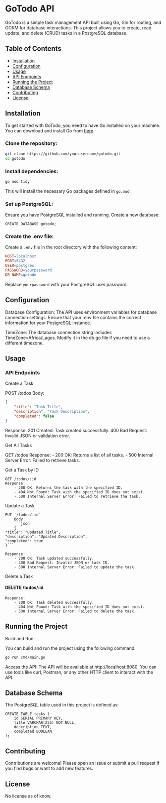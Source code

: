 # GoTodo API

GoTodo is a simple task management API built using Go, Gin for routing, and GORM for database interactions. This project allows you to create, read, update, and delete (CRUD) tasks in a PostgreSQL database.

## Table of Contents

- [Installation](#installation)
- [Configuration](#configuration)
- [Usage](#usage)
- [API Endpoints](#api-endpoints)
- [Running the Project](#running-the-project)
- [Database Schema](#database-schema)
- [Contributing](#contributing)
- [License](#license)


## Installation

To get started with GoTodo, you need to have Go installed on your machine. You can download and install Go from [here](https://golang.org/dl/).

### Clone the repository:
```bash
git clone https://github.com/yourusername/gotodo.git
cd gotodo
```
### Install dependencies:
```bash
go mod tidy
```

This will install the necessary Go packages defined in `go.mod`.

### Set up PostgreSQL:

Ensure you have PostgreSQL installed and running. Create a new database:

```PostgreSQL
CREATE DATABASE gotodo;
```

### Create the .env file:
Create a `.env` file in the root directory with the following content:

```makefile
HOST=localhost
PORT=5432
USER=postgres
PASSWORD=yourpassword
DB_NAME=gotodo
```
Replace `yourpassword` with your PostgreSQL user password.

## Configuration

Database Configuration: The API uses environment variables for database connection settings. Ensure that your .env file contains the correct information for your PostgreSQL instance.

TimeZone: The database connection string includes TimeZone=Africa/Lagos. Modify it in the db.go file if you need to use a different timezone.

## Usage

### API Endpoints
Create a Task

POST /todos
Body:
```json
{
    "title": "Task Title",
    "description": "Task Description",
    "completed": false
}
```

Response:
201 Created: Task created successfully.
400 Bad Request: Invalid JSON or validation error.

Get All Tasks

GET /todos
    Response:
        - 200 OK: Returns a list of all tasks.
        - 500 Internal Server Error: Failed to retrieve tasks.

Get a Task by ID

    GET /todos/:id
    Response:
        - 200 OK: Returns the task with the specified ID.
        - 404 Not Found: Task with the specified ID does not exist.
        - 500 Internal Server Error: Failed to retrieve the task.

Update a Task

    PUT `/todos/:id`
        Body:
        ```json
        {
    "title": "Updated Title",
    "description": "Updated Description",
    "completed": true
    }```

    Response:
        - 200 OK: Task updated successfully.
        - 400 Bad Request: Invalid JSON or task ID.
        - 500 Internal Server Error: Failed to update the task.

Delete a Task

#### DELETE /todos/:id
    Response:
        - 200 OK: Task deleted successfully.
        - 404 Not Found: Task with the specified ID does not exist.
        - 500 Internal Server Error: Failed to delete the task.

## Running the Project
Build and Run:

You can build and run the project using the following command:


```bash
go run cmd/main.go
```

Access the API:
The API will be available at http://localhost:8080. You can use tools like curl, Postman, or any other HTTP client to interact with the API.


## Database Schema


The PostgreSQL table used in this project is defined as:

```PostgreSQL
CREATE TABLE tasks (
    id SERIAL PRIMARY KEY,
    title VARCHAR(255) NOT NULL,
    description TEXT,
    completed BOOLEAN
);
```

## Contributing
Contributions are welcome! Please open an issue or submit a pull request if you find bugs or want to add new features.

## License
No license as of know.